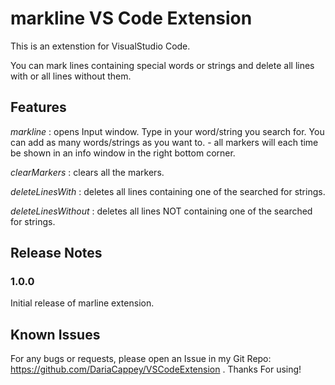# markline VS Code Extension

This is an extenstion for VisualStudio Code.

You can mark lines containing special words or strings and delete all lines with or all lines without them.

## Features

*markline* : opens Input window. Type in your word/string you search for. You can add as many words/strings as you want to. - all markers will each time be shown in an info window in the right bottom corner.

*clearMarkers* : clears all the markers.

*deleteLinesWith* : deletes all lines containing one of the searched for strings.

*deleteLinesWithout* : deletes all lines NOT containing one of the searched for strings.

## Release Notes

### 1.0.0

Initial release of marline extension. 

## Known Issues

For any bugs or requests, please open an Issue in my Git Repo: https://github.com/DariaCappey/VSCodeExtension . Thanks For using!
